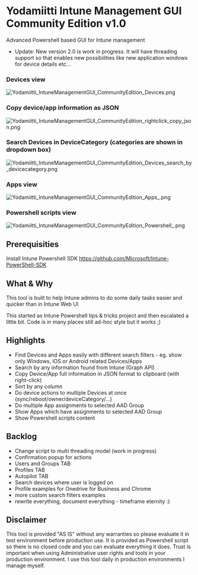 # Yodamiitti Intune Management GUI Community Edition v1.0
Advanced Powershell based GUI for Intune management

* Update: New version 2.0 is work in progress. It will have threading support so that enables new possibilities like new application windows for device details etc...

### Devices view
![Yodamiitti_IntuneManagementGUI_CommunityEdition_Devices.png](https://www.petripaavola.fi/Yodamiitti_IntuneManagementGUI_CommunityEdition_Devices.png)

### Copy device/app information as JSON
![Yodamiitti_IntuneManagementGUI_CommunityEdition_rightclick_copy_json.png](https://www.petripaavola.fi/Yodamiitti_IntuneManagementGUI_CommunityEdition_rightclick_copy_json.png)

### Search Devices in DeviceCategory (categories are shown in dropdown box)
![Yodamiitti_IntuneManagementGUI_CommunityEdition_Devices_search_by_devicecategory.png](https://www.petripaavola.fi/Yodamiitti_IntuneManagementGUI_CommunityEdition_Devices_search_by_devicecategory.png)

### Apps view
![Yodamiitti_IntuneManagementGUI_CommunityEdition_Apps_.png](https://www.petripaavola.fi/Yodamiitti_IntuneManagementGUI_CommunityEdition_Apps_.png)

### Powershell scripts view
![Yodamiitti_IntuneManagementGUI_CommunityEdition_Powershell_.png](https://www.petripaavola.fi/Yodamiitti_IntuneManagementGUI_CommunityEdition_Powershell_.png)

## Prerequisities
Install Intune Powershell
SDK https://github.com/Microsoft/Intune-PowerShell-SDK

## What & Why
This tool is built to help Intune admins to do some daily tasks easier and quicker than in Intune Web UI

This started as Intune Powershell tips & tricks project and then escalated a little bit. Code is in many places still ad-hoc style but it works ;)

## Highlights
* Find Devices and Apps easily with different search filters - eg. show only Windows, iOS or Android related Devices/Apps
* Search by any information found from Intune (Graph API)
* Copy Device/App full information in JSON format to clipboard (with right-click)
* Sort by any column
* Do device actions to multiple Devices at once (sync/reboot/owner/deviceCategory/...)
* Do multiple App assignments to selected AAD Group
* Show Apps which have assignments to selected AAD Group
* Show Powershell scripts content
## Backlog
* Change script to multi threading model (work in progress)
* Confirmation popup for actions
* Users and Groups TAB
* Profiles TAB
* Autopilot TAB
* Search devices where user is logged on
* Profile examples for Onedrive for Business and Chrome
* more custom search filters examples
* rewrite everything, document everything - timeframe eternity :)

## Disclaimer
This tool is provided "AS IS" without any warranties so please evaluate it in test environment before production use. It is provided as Powershell script so there is no closed code and you can evaluate everything it does. Trust is important when using Administrative user rights and tools in your production environment. I use this tool daily in production environments I manage myself.
